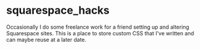 squarespace_hacks
=================

Occasionally I do some freelance work for a friend setting up and altering Squarespace sites. This is a place to store custom CSS that I've written and can maybe reuse at a later date.

